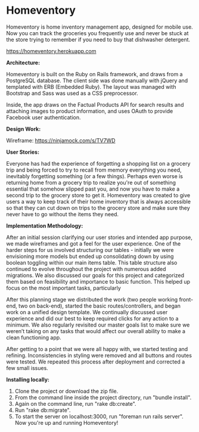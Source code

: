 # Homeventory

Homeventory is home inventory management app, designed for mobile use.  Now you can track the groceries you frequently use and never be stuck at the store trying to remember if you need to buy that dishwasher detergent.

<https://homeventory.herokuapp.com>



**Architecture:**

Homeventory is built on the Ruby on Rails framework, and draws from a PostgreSQL database.  The client side was done manually with jQuery and templated with ERB (Embedded Ruby).  The layout was managed with Bootstrap and Sass was used as a CSS preprocessor.

Inside, the app draws on the Factual Products API for search results and attaching images to product information, and uses OAuth to provide Facebook user authentication.



**Design Work:**

Wireframe: <https://ninjamock.com/s/TV7WD>



**User Stories:**

Everyone has had the experience of forgetting a shopping list on a grocery trip and being forced to try to recall from memory everything you need, inevitably forgetting something (or a few things). Perhaps even worse is returning home from a grocery trip to realize you're out of something essential that somehow slipped past you, and now you have to make a second trip to the grocery store to get it. Homeventory was created to give users a way to keep track of their home inventory that is always accessible so that they can cut down on trips to the grocery store and make sure they never have to go without the items they need.


**Implementation Methodology:**

After an initial session clarifying our user stories and intended app purpose, we made wireframes and got a feel for the user experience. One of the harder steps for us involved structuring our tables - initially we were envisioning more models but ended up consolidating down by using boolean toggling within our main items table. This table structure also continued to evolve throughout the project with numerous added migrations. We also discussed our goals for this project and categorized them based on feasibility and importance to basic function. This helped up focus on the most important tasks, particularly 
    
After this planning stage we distributed the work (two people working front-end, two on back-end), started the basic routes/controllers, and began work on a unified design template. We continually discussed user experience and did our best to keep required clicks for any action to a minimum. We also regularly revisited our master goals list to make sure we weren’t taking on any tasks that would affect our overall ability to make a clean functioning app.
    
After getting to a point that we were all happy with, we started testing and refining. Inconsistencies in styling were removed and all buttons and routes were tested. We repeated this process after deployment and corrected a few small issues.


**Installing locally:**

1. Clone the project or download the zip file.
2. From the command line inside the project directory, run "bundle install".
3. Again on the command line, run "rake db:create".
4. Run "rake db:migrate".
4. To start the server on localhost:3000, run "foreman run rails server".
Now you're up and running Homeventory!

